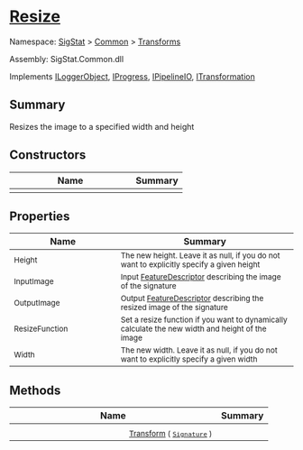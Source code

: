 # [Resize](./Resize.md)

Namespace: [SigStat]() > [Common](./../README.md) > [Transforms](./README.md)

Assembly: SigStat.Common.dll

Implements [ILoggerObject](./../ILoggerObject.md), [IProgress](./../Helpers/IProgress.md), [IPipelineIO](./../Pipeline/IPipelineIO.md), [ITransformation](./../ITransformation.md)

## Summary
Resizes the image to a specified width and height

## Constructors

| Name | Summary | 
| --- | --- | 
|<img width=200/> <sub></sub> | <sub></sub> | <br>


## Properties

| Name | Summary | 
| --- | --- | 
|<img width=200/> <sub>Height</sub> | <sub>The new height. Leave it as null, if you do not want to explicitly specify a given height</sub> | <br>
|<img width=200/> <sub>InputImage</sub> | <sub>Input [FeatureDescriptor](https://github.com/hargitomi97/sigstat/blob/master/docs/md/SigStat/Common/FeatureDescriptor.md) describing the image of the signature</sub> | <br>
|<img width=200/> <sub>OutputImage</sub> | <sub>Output [FeatureDescriptor](https://github.com/hargitomi97/sigstat/blob/master/docs/md/SigStat/Common/FeatureDescriptor.md) describing the resized image of the signature</sub> | <br>
|<img width=200/> <sub>ResizeFunction</sub> | <sub>Set a resize function if you want to dynamically calculate the new width and height of the image</sub> | <br>
|<img width=200/> <sub>Width</sub> | <sub>The new width. Leave it as null, if you do not want to explicitly specify a given width</sub> | <br>


## Methods

| Name | Summary | 
| --- | --- | 
|<img width=200/> <sub>[Transform](./Methods/Resize-100663714.md) ( [`Signature`](./../Signature.md) )</sub> | <sub></sub> | <br>


